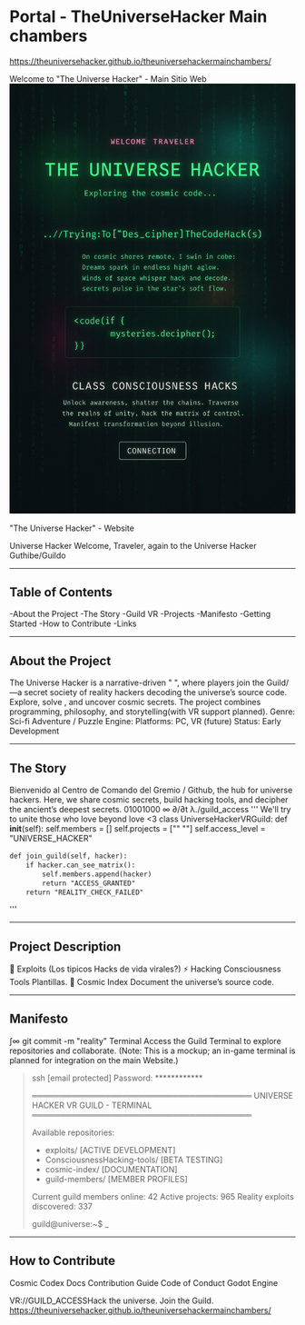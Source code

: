 # Portal - TheUniverseHacker Main chambers
https://theuniversehacker.github.io/theuniversehackermainchambers/

Welcome to "The Universe Hacker" - Main Sitio Web
![ImagenAlternativaRepresentativadelPortal](preview.png)


"The Universe Hacker" - Website

Universe Hacker
Welcome, Traveler, again to the Universe Hacker Guthibe/Guildo 

 ---
Table of Contents
---
   -About the Project 
   -The Story
   -Guild VR
   -Projects
   -Manifesto
   -Getting Started 
   -How to Contribute
   -Links

---
About the Project
---
The Universe Hacker is a narrative-driven " ", where players join the Guild/—a secret society of reality hackers decoding the universe’s source code. Explore, solve , and uncover cosmic secrets. The project combines programming, philosophy, and storytelling(with VR support planned).
Genre: Sci-fi Adventure / Puzzle
Engine: 
Platforms: PC, VR (future)
Status: Early Development

---
The Story
---
Bienvenido al Centro de Comando del Gremio / Github, the hub for universe hackers. 
Here, we share cosmic secrets, build hacking tools, and decipher the ancient’s deepest secrets.
01001000 ∞ ∂/∂t λ./guild_access
'''
We'll try to unite those who love beyond love <3
class UniverseHackerVRGuild:
    def __init__(self):
        self.members = []
        self.projects = ["" ""]
        self.access_level = "UNIVERSE_HACKER"
    
    def join_guild(self, hacker):
        if hacker.can_see_matrix():
            self.members.append(hacker)
            return "ACCESS_GRANTED"
        return "REALITY_CHECK_FAILED"


'''

---
Project Description
---


   🌌 Exploits
       (Los tipicos Hacks de vida virales?)
   ⚡ Hacking Consciousness Tools
       Plantillas.
   📜 Cosmic Index
       Document the universe’s source code.



---
Manifesto
---
∫∞ git commit -m "reality"
Terminal
Access the Guild Terminal to explore repositories and collaborate. 
(Note: This is a mockup; an in-game terminal is planned for integration on the main Website.)
> ssh [email protected]
> Password: ************
> 
> ═══════════════════════════════════════
>  UNIVERSE HACKER VR GUILD - TERMINAL 
> ═══════════════════════════════════════
> 
> Available repositories:
> - exploits/     [ACTIVE DEVELOPMENT]
> - ConsciousnessHacking-tools/        [BETA TESTING]
> - cosmic-index/         [DOCUMENTATION]
> - guild-members/        [MEMBER PROFILES]
> 
> Current guild members online: 42
> Active projects: 965
> Reality exploits discovered: 337
> 
> guild@universe:~$ _



---
How to Contribute
---
Cosmic Codex Docs
Contribution Guide
Code of Conduct
Godot Engine


VR://GUILD_ACCESSHack the universe. Join the Guild.
https://theuniversehacker.github.io/theuniversehackermainchambers/
